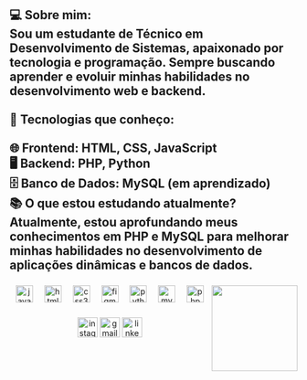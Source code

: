 <h2 align="left">💻 Sobre mim:<br>Sou um estudante de Técnico em Desenvolvimento de Sistemas, apaixonado por tecnologia e programação. Sempre buscando aprender e evoluir minhas habilidades no desenvolvimento web e backend.<br><br>🔧 Tecnologias que conheço:<br><br>🌐 Frontend: HTML, CSS, JavaScript<br>🖥️ Backend: PHP, Python<br>🗄️ Banco de Dados: MySQL (em aprendizado)<br>📚 O que estou estudando atualmente?<br>Atualmente, estou aprofundando meus conhecimentos em PHP e MySQL para melhorar minhas habilidades no desenvolvimento de aplicações dinâmicas e bancos de dados.</h2>

###

<img align="right" height="150" src="https://64.media.tumblr.com/a651a892816348a8c7a2eeecd41e43a0/5d76508b2688ec32-70/s2048x3072_c4000,10417,94800,99306/602ede6cac8aaf7920df8709defa8b202d2d03c1.gif"  />

###

<div align="center">
  <img src="https://cdn.jsdelivr.net/gh/devicons/devicon/icons/javascript/javascript-original.svg" height="30" alt="javascript logo"  />
  <img width="12" />
  <img src="https://cdn.jsdelivr.net/gh/devicons/devicon/icons/html5/html5-original.svg" height="30" alt="html5 logo"  />
  <img width="12" />
  <img src="https://cdn.jsdelivr.net/gh/devicons/devicon/icons/css3/css3-original.svg" height="30" alt="css3 logo"  />
  <img width="12" />
  <img src="https://cdn.jsdelivr.net/gh/devicons/devicon/icons/figma/figma-original.svg" height="30" alt="figma logo"  />
  <img width="12" />
  <img src="https://cdn.jsdelivr.net/gh/devicons/devicon/icons/python/python-original.svg" height="30" alt="python logo"  />
  <img width="12" />
  <img src="https://cdn.jsdelivr.net/gh/devicons/devicon/icons/mysql/mysql-original.svg" height="30" alt="mysql logo"  />
  <img width="12" />
  <img src="https://cdn.jsdelivr.net/gh/devicons/devicon/icons/php/php-original.svg" height="30" alt="php logo"  />
</div>

###

<div align="center">
  <img src="https://img.shields.io/static/v1?message=Instagram&logo=instagram&label=&color=E4405F&logoColor=white&labelColor=&style=for-the-badge" height="35" alt="instagram logo"  />
  <img src="https://img.shields.io/static/v1?message=Gmail&logo=gmail&label=&color=D14836&logoColor=white&labelColor=&style=for-the-badge" height="35" alt="gmail logo"  />
  <img src="https://img.shields.io/static/v1?message=LinkedIn&logo=linkedin&label=&color=0077B5&logoColor=white&labelColor=&style=for-the-badge" height="35" alt="linkedin logo"  />
</div>

###
